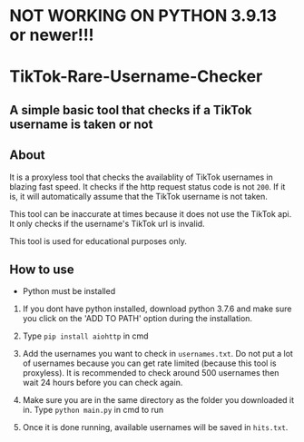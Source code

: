 # NOT WORKING ON PYTHON 3.9.13 or newer!!!

# TikTok-Rare-Username-Checker
## A simple basic tool that checks if a TikTok username is taken or not

## About
It is a proxyless tool that checks the availablity of TikTok usernames in blazing fast
speed. It checks if the http request status code is not ```200```. If it is, it will automatically assume that the TikTok username is not taken. 

This tool can be inaccurate at times because it does not use the TikTok api. It only checks if the username's TikTok url is invalid.

This tool is used for educational purposes only. 

## How to use
- Python must be installed

1. If you dont have python installed, download python 3.7.6
and make sure you click on the 'ADD TO PATH' option during
the installation.

2. Type ```pip install aiohttp``` in cmd

3.  Add the usernames you want to check in ```usernames.txt```. Do not put a lot of usernames because you can get rate limited (because this tool is proxyless). It is recommended to check around 500 usernames then wait 24 hours before you can check again.  

4.  Make sure you are in the same directory as the folder you downloaded it in.  Type
```python main.py``` in cmd to run

5. Once it is done running, available usernames will be saved in ```hits.txt```. 
